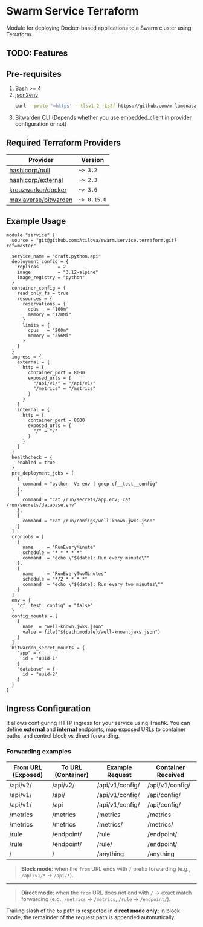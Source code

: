 # Swarm Service Terraform
Module for deploying Docker-based applications to a Swarm cluster using Terraform.


## TODO: Features


## Pre-requisites
1. [Bash >= 4](https://www.gnu.org/software/bash/)
2. [json2env](https://github.com/m-lamonaca/json-to-env)
    ```sh
    curl --proto '=https' --tlsv1.2 -LsSf https://github.com/m-lamonaca/json-to-env/releases/download/0.3.1/json2env-installer.sh | sh
    ```
3. [Bitwarden CLI](http://github.com/bitwarden/cli)
    (Depends whether you use [embedded_client](https://registry.terraform.io/providers/maxlaverse/bitwarden/latest/docs#client-implementation) in provider configuration or not)


## Required Terraform Providers
| Provider                                                                                    | Version     |
|---------------------------------------------------------------------------------------------|-------------|
| [hashicorp/null](https://registry.terraform.io/providers/hashicorp/null/latest)             | `~> 3.2`    |
| [hashicorp/external](https://registry.terraform.io/providers/hashicorp/external/latest)     | `~> 2.3`    |
| [kreuzwerker/docker](https://registry.terraform.io/providers/kreuzwerker/docker/latest)     | `~> 3.6`    |
| [maxlaverse/bitwarden](https://registry.terraform.io/providers/maxlaverse/bitwarden/latest) | `~> 0.15.0` |


## Example Usage
```terraform-hcl
module "service" {
  source = "git@github.com:Atilova/swarm.service.terraform.git?ref=master"

  service_name = "draft.python.api"
  deployment_config = {
    replicas       = 2
    image          = "3.12-alpine"
    image_registry = "python"
  }
  container_config = {
    read_only_fs = true
    resources = {
      reservations = {
        cpus   = "100m"
        memory = "128Mi"
      }
      limits = {
        cpus   = "200m"
        memory = "256Mi"
      }
    }
  }
  ingress = {
    external = {
      http = {
        container_port = 8000
        exposed_urls = {
          "/api/v1/" = "/api/v1/"
          "/metrics" = "/metrics"
        }
      }
    }
    internal = {
      http = {
        container_port = 8000
        exposed_urls = {
          "/" = "/"
        }
      }
    }
  }
  healthcheck = {
    enabled = true
  }
  pre_deployment_jobs = [
    {
      command = "python -V; env | grep cf__test__config"
    },
    {
      command = "cat /run/secrets/app.env; cat /run/secrets/database.env"
    },
    {
      command = "cat /run/configs/well-known.jwks.json"
    }
  ]
  cronjobs = [
    {
      name     = "RunEveryMinute"
      schedule = "* * * * *"
      command  = "echo \"$(date): Run every minute\""
    },
    {
      name     = "RunEveryTwoMinutes"
      schedule = "*/2 * * * *"
      command  = "echo \"$(date): Run every two minutes\""
    }
  ]
  env = {
    "cf__test__config" = "false"
  }
  config_mounts = [
    {
      name  = "well-known.jwks.json"
      value = file("${path.module}/well-known.jwks.json")
    }
  ]
  bitwarden_secret_mounts = {
    "app" = {
      id = "uuid-1"
    }
    "database" = {
      id = "uuid-2"
    }
  }
}
```


## Ingress Configuration
It allows configuring HTTP ingress for your service using Traefik.
You can define **external** and **internal** endpoints, map exposed URLs to container paths, and control block vs direct forwarding.

### Forwarding examples
| From URL (Exposed)  | To URL (Container) | Example Request    | Container Received    |
|---------------------|--------------------|--------------------|-----------------------|
| /api/v2/            | /api/v2/           | /api/v1/config/    | /api/v1/config/       |
| /api/v1/            | /api/              | /api/v1/config/    | /api/config/          |
| /api/v1/            | /api               | /api/v1/config/    | /api/config/          |
| /metrics            | /metrics           | /metrics           | /metrics              |
| /metrics            | /metrics           | /metrics/          | /metrics/             |
| /rule               | /endpoint/         | /rule              | /endpoint/            |
| /rule               | /endpoint/         | /rule/             | /endpoint/            |
| /                   | /                  | /anything          | /anything             |

> **Block mode**: when the `from` URL ends with `/`
prefix forwarding (e.g., `/api/v1/*` → `/api/*`).
---
> **Direct mode**: when the `from` URL does not end with `/` →
exact match forwarding (e.g., `/metrics` → `/metrics`, `/rule` → `/endpoint/`).

Trailing slash of the `to` path is respected in **direct mode only**;
in block mode, the remainder of the request path is appended automatically.
